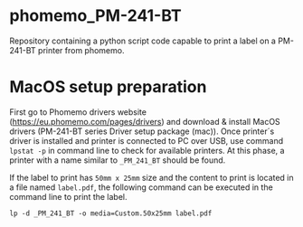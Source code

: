 # phomemo_PM-241-BT
Repository containing a python script code capable to print a label on a PM-241-BT printer from phomemo.

# MacOS setup preparation
First go to Phomemo drivers website (https://eu.phomemo.com/pages/drivers) and download & install MacOS drivers (PM-241-BT series Driver setup package (mac)). Once printer´s driver is installed and printer is connected to PC over USB, use command `lpstat -p` in command line to check for available printers. At this phase, a printer with a name similar to `_PM_241_BT` should be found. 

If the label to print has `50mm x 25mm` size and the content to print is located in a file named `label.pdf`, the following command can be executed in the command line to print the label.

```
lp -d _PM_241_BT -o media=Custom.50x25mm label.pdf
```